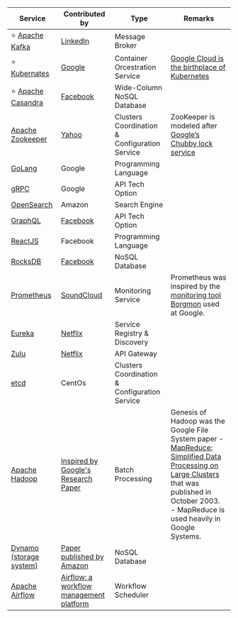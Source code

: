 
| Service                                                                                                             | Contributed by                                                                                                                       | Type                                          | Remarks                                                                                                                                                                                                                                                                                                |
|---------------------------------------------------------------------------------------------------------------------|--------------------------------------------------------------------------------------------------------------------------------------|-----------------------------------------------|--------------------------------------------------------------------------------------------------------------------------------------------------------------------------------------------------------------------------------------------------------------------------------------------------------|
| :star: [Apache Kafka](4_MessageBrokers/Kafka/Readme.md)                                       | [LinkedIn](https://engineering.linkedin.com/blog/2019/apache-kafka-trillion-messages)                                                | Message Broker                                |                                                                                                                                                                                                                                                                                                        |
| :star: [Kubernates](6_ContainerOrchestrationServices/Kubernates.md)                           | [Google](https://cloud.google.com/learn/what-is-kubernetes)                                                                          | Container Orcestration Service                | [Google Cloud is the birthplace of Kubernetes](https://cloud.google.com/learn/what-is-kubernetes)                                                                                                                                                                                                      |
| :star: [Apache Casandra](3_DatabaseServices/NoSQL-Databases/WideColumnDB/ApacheCasandra.md) | [Facebook](https://cassandra.apache.org/_/index.html)                                                                                | Wide-Column NoSQL Database                    |                                                                                                                                                                                                                                                                                                        |
| [Apache Zookeeper](7_ClusterCoordinationServices/ApacheZookeeper.md)                           | [Yahoo](https://en.wikipedia.org/wiki/Apache_ZooKeeper)                                                                              | Clusters Coordination & Configuration Service | ZooKeeper is modeled after [Google’s Chubby lock service](https://people.cs.rutgers.edu/~pxk/417/notes/chubby.html)                                                                                                                                                                                    |
| [GoLang](https://github.com/Anshul619/golang)                                                                       | Google                                                                                                                               | Programming Language                          |                                                                                                                                                                                                                                                                                                        |
| [gRPC](2_APITechOptions/gRPC.md)                                                              | Google                                                                                                                               | API Tech Option                               |                                                                                                                                                                                                                                                                                                        |
| [OpenSearch](11_AWSServices/6_DatabaseServices/AmazonOpenSearch.md)                                                | Amazon                                                                                                                               | Search Engine                                 |                                                                                                                                                                                                                                                                                                        |
| [GraphQL](2_APITechOptions/GraphQL.md)                                                        | [Facebook](https://buddy.works/tutorials/what-is-graphql-and-why-facebook-felt-the-need-to-build-it#why-facebook-built-graphql)      | API Tech Option                               |                                                                                                                                                                                                                                                                                                        |
| [ReactJS](https://github.com/Anshul619/Programming-Languages/tree/main/4_FrontEnd/React.md)                         | Facebook                                                                                                                             | Programming Language                          |                                                                                                                                                                                                                                                                                                        |
| [RocksDB](3_DatabaseServices/NoSQL-Databases/EmbededKeyValueDB/RocksDB.md)                  | [Facebook](https://engineering.fb.com/2013/11/21/core-data/under-the-hood-building-and-open-sourcing-rocksdb/)                       | NoSQL Database                                |                                                                                                                                                                                                                                                                                                        |
| [Prometheus](https://prometheus.io/docs/introduction/overview/)                                                     | [SoundCloud](https://soundcloud.com/)                                                                                                | Monitoring Service                            | Prometheus was inspired by the [monitoring tool Borgmon](https://sre.google/sre-book/practical-alerting/) used at Google.                                                                                                                                                                              |
| [Eureka](1_MicroServicesSOA/2_ServiceRegistry&Discovery/Eureka.md)                            | [Netflix](https://netflixtechblog.com/netflix-shares-cloud-load-balancing-and-failover-tool-eureka-c10647ef95e5)                     | Service Registry & Discovery                  |                                                                                                                                                                                                                                                                                                        |
| [Zulu](1_MicroServicesSOA/1_APIGateway/ZuluAPIGateway.md)                                     | [Netflix](https://netflixtechblog.com/netflix-shares-cloud-load-balancing-and-failover-tool-eureka-c10647ef95e5)                     | API Gateway                                   |                                                                                                                                                                                                                                                                                                        |
| [etcd](7_ClusterCoordinationServices/etcd.md)                                                  | CentOs                                                                                                                               | Clusters Coordination & Configuration Service |                                                                                                                                                                                                                                                                                                        |
| [Apache Hadoop](5_BigDataServices/ETLServices/BatchProcessing/ApacheHadoop/Readme.md)       | [Inspired by Google's Research Paper](https://en.wikipedia.org/wiki/Apache_Hadoop)                                                   | Batch Processing                              | Genesis of Hadoop was the Google File System paper - [MapReduce: Simplified Data Processing on Large Clusters](https://static.googleusercontent.com/media/research.google.com/en//archive/mapreduce-osdi04.pdf) that was published in October 2003.<br/>- MapReduce is used heavily in Google Systems. |
| [Dynamo (storage system)](3_DatabaseServices/DataStructuresDB/DynamoStyleDatabases.md)    | [Paper published by Amazon](https://www.allthingsdistributed.com/files/amazon-dynamo-sosp2007.pdf)                                   | NoSQL Database                                |                                                                                                                                                                                                                                                                                                        |
| [Apache Airflow](5_BigDataServices/WorkflowSchedulers/ApacheAirflow.md)                     | [Airflow: a workflow management platform](https://medium.com/airbnb-engineering/airflow-a-workflow-management-platform-46318b977fd8) | Workflow Scheduler                            |                                                                                                                                                                                                                                                                                                        |